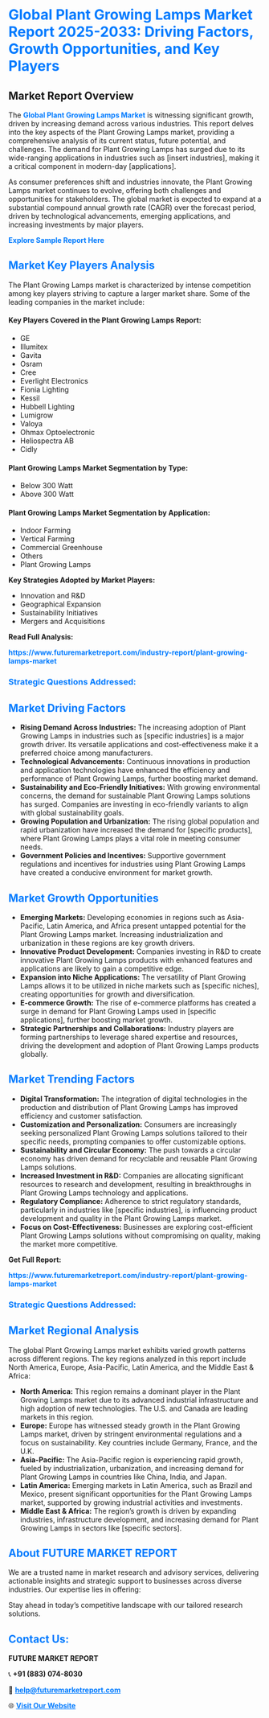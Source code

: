 <h1 style="color: #007BFF;">Global Plant Growing Lamps Market Report 2025-2033: Driving Factors, Growth Opportunities, and Key Players</h1>

<section id="overview">
<h2>Market Report Overview</h2>
<p>The <a href="https://www.futuremarketreport.com/industry-report/plant-growing-lamps-market" style="color: #007BFF; text-decoration: none;"><strong>Global Plant Growing Lamps Market</strong></a> is witnessing significant growth, driven by increasing demand across various industries. This report delves into the key aspects of the Plant Growing Lamps market, providing a comprehensive analysis of its current status, future potential, and challenges. The demand for Plant Growing Lamps has surged due to its wide-ranging applications in industries such as [insert industries], making it a critical component in modern-day [applications].</p>
<p>As consumer preferences shift and industries innovate, the Plant Growing Lamps market continues to evolve, offering both challenges and opportunities for stakeholders. The global market is expected to expand at a substantial compound annual growth rate (CAGR) over the forecast period, driven by technological advancements, emerging applications, and increasing investments by major players.</p>
</section>

<section id="overview">
<p><a href="https://www.futuremarketreport.com/request-sample/reportId=128422" style="color: #007BFF; text-decoration: none;"><strong>Explore Sample Report Here</strong></a></p>
</section>

<section id="key-players">
<h2 style="color: #007BFF;">Market Key Players Analysis</h2>
<p>The Plant Growing Lamps market is characterized by intense competition among key players striving to capture a larger market share. Some of the leading companies in the market include:</p>
<h4>Key Players Covered in the Plant Growing Lamps Report:</h4>
<ul><li>GE</li><li>Illumitex</li><li>Gavita</li><li>Osram</li><li>Cree</li><li>Everlight Electronics</li><li>Fionia Lighting</li><li>Kessil</li><li>Hubbell Lighting</li><li>Lumigrow</li><li>Valoya</li><li>Ohmax Optoelectronic</li><li>Heliospectra AB</li><li>Cidly</li></ul>
<h4>Plant Growing Lamps Market Segmentation by Type:</h4>
<ul><li>Below 300 Watt</li><li>Above 300 Watt</li></ul>

<h4>Plant Growing Lamps Market Segmentation by Application:</h4>
<ul><li>Indoor Farming</li><li>Vertical Farming</li><li>Commercial Greenhouse</li><li>Others</li><li>Plant Growing Lamps</li></ul>
<p><strong>Key Strategies Adopted by Market Players:</strong></p>
<ul>
<li>Innovation and R&D</li>
<li>Geographical Expansion</li>
<li>Sustainability Initiatives</li>
<li>Mergers and Acquisitions</li>
</ul>
</section>

<section>
<p><strong>Read Full Analysis: </strong></p><a href="https://www.futuremarketreport.com/industry-report/plant-growing-lamps-market" style="color: #007BFF; text-decoration: none;"><strong>https://www.futuremarketreport.com/industry-report/plant-growing-lamps-market</strong></a>
<h3 style="color: #007BFF;">Strategic Questions Addressed:</h3>
</section>

<section id="driving-factors">
<h2 style="color: #007BFF;">Market Driving Factors</h2>
<ul>
<li><strong>Rising Demand Across Industries:</strong> The increasing adoption of Plant Growing Lamps in industries such as [specific industries] is a major growth driver. Its versatile applications and cost-effectiveness make it a preferred choice among manufacturers.</li>
<li><strong>Technological Advancements:</strong> Continuous innovations in production and application technologies have enhanced the efficiency and performance of Plant Growing Lamps, further boosting market demand.</li>
<li><strong>Sustainability and Eco-Friendly Initiatives:</strong> With growing environmental concerns, the demand for sustainable Plant Growing Lamps solutions has surged. Companies are investing in eco-friendly variants to align with global sustainability goals.</li>
<li><strong>Growing Population and Urbanization:</strong> The rising global population and rapid urbanization have increased the demand for [specific products], where Plant Growing Lamps plays a vital role in meeting consumer needs.</li>
<li><strong>Government Policies and Incentives:</strong> Supportive government regulations and incentives for industries using Plant Growing Lamps have created a conducive environment for market growth.</li>
</ul>
</section>

<section id="growth-opportunities">
<h2 style="color: #007BFF;">Market Growth Opportunities</h2>
<ul>
<li><strong>Emerging Markets:</strong> Developing economies in regions such as Asia-Pacific, Latin America, and Africa present untapped potential for the Plant Growing Lamps market. Increasing industrialization and urbanization in these regions are key growth drivers.</li>
<li><strong>Innovative Product Development:</strong> Companies investing in R&D to create innovative Plant Growing Lamps products with enhanced features and applications are likely to gain a competitive edge.</li>
<li><strong>Expansion into Niche Applications:</strong> The versatility of Plant Growing Lamps allows it to be utilized in niche markets such as [specific niches], creating opportunities for growth and diversification.</li>
<li><strong>E-commerce Growth:</strong> The rise of e-commerce platforms has created a surge in demand for Plant Growing Lamps used in [specific applications], further boosting market growth.</li>
<li><strong>Strategic Partnerships and Collaborations:</strong> Industry players are forming partnerships to leverage shared expertise and resources, driving the development and adoption of Plant Growing Lamps products globally.</li>
</ul>
</section>

<section id="trending-factors">
<h2 style="color: #007BFF;">Market Trending Factors</h2>
<ul>
<li><strong>Digital Transformation:</strong> The integration of digital technologies in the production and distribution of Plant Growing Lamps has improved efficiency and customer satisfaction.</li>
<li><strong>Customization and Personalization:</strong> Consumers are increasingly seeking personalized Plant Growing Lamps solutions tailored to their specific needs, prompting companies to offer customizable options.</li>
<li><strong>Sustainability and Circular Economy:</strong> The push towards a circular economy has driven demand for recyclable and reusable Plant Growing Lamps solutions.</li>
<li><strong>Increased Investment in R&D:</strong> Companies are allocating significant resources to research and development, resulting in breakthroughs in Plant Growing Lamps technology and applications.</li>
<li><strong>Regulatory Compliance:</strong> Adherence to strict regulatory standards, particularly in industries like [specific industries], is influencing product development and quality in the Plant Growing Lamps market.</li>
<li><strong>Focus on Cost-Effectiveness:</strong> Businesses are exploring cost-efficient Plant Growing Lamps solutions without compromising on quality, making the market more competitive.</li>
</ul>
</section>

<section>
<p><strong>Get Full Report: </strong></p><a href="https://www.futuremarketreport.com/industry-report/plant-growing-lamps-market" style="color: #007BFF; text-decoration: none;"><strong>https://www.futuremarketreport.com/industry-report/plant-growing-lamps-market</strong></a>
<h3 style="color: #007BFF;">Strategic Questions Addressed:</h3>
</section>


<section id="regional-analysis">
<h2 style="color: #007BFF;">Market Regional Analysis</h2>
<p>The global Plant Growing Lamps market exhibits varied growth patterns across different regions. The key regions analyzed in this report include North America, Europe, Asia-Pacific, Latin America, and the Middle East & Africa:</p>
<ul>
<li><strong>North America:</strong> This region remains a dominant player in the Plant Growing Lamps market due to its advanced industrial infrastructure and high adoption of new technologies. The U.S. and Canada are leading markets in this region.</li>
<li><strong>Europe:</strong> Europe has witnessed steady growth in the Plant Growing Lamps market, driven by stringent environmental regulations and a focus on sustainability. Key countries include Germany, France, and the U.K.</li>
<li><strong>Asia-Pacific:</strong> The Asia-Pacific region is experiencing rapid growth, fueled by industrialization, urbanization, and increasing demand for Plant Growing Lamps in countries like China, India, and Japan.</li>
<li><strong>Latin America:</strong> Emerging markets in Latin America, such as Brazil and Mexico, present significant opportunities for the Plant Growing Lamps market, supported by growing industrial activities and investments.</li>
<li><strong>Middle East & Africa:</strong> The region’s growth is driven by expanding industries, infrastructure development, and increasing demand for Plant Growing Lamps in sectors like [specific sectors].</li>
</ul>
</section>

<footer>
<h2 style="color: #007BFF;">About FUTURE MARKET REPORT</h2>
<p>We are a trusted name in market research and advisory services, delivering actionable insights and strategic support to businesses across diverse industries. Our expertise lies in offering:</p>

<p>Stay ahead in today’s competitive landscape with our tailored research solutions.</p>

<h2 style="color: #007BFF;">Contact Us:</h2>
<p><strong>FUTURE MARKET REPORT</strong></p>
<p>📞 <strong>+91 (883) 074-8030</strong></p>
<p>📧 <strong><a href="mailto:help@futuremarketreport.com" style="color: #007BFF;">help@futuremarketreport.com</a></strong></p>
<p>🌐 <strong><a href="https://www.futuremarketreport.com/" style="color: #007BFF;">Visit Our Website</a></strong></p>
</footer>